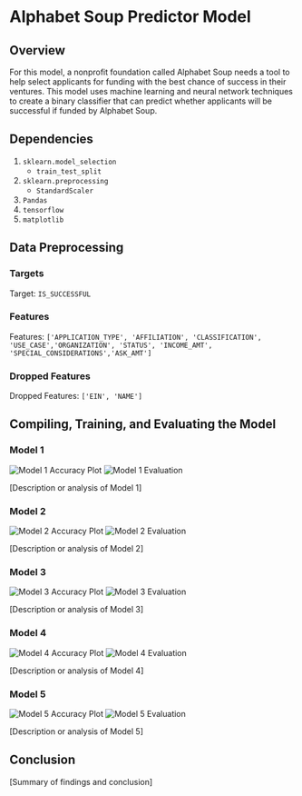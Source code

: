 # Alphabet Soup Predictor Model

## Overview

For this model, a nonprofit foundation called Alphabet Soup needs a tool to help select applicants for funding with the best chance of success in their ventures. This model uses machine learning and neural network techniques to create a binary classifier that can predict whether applicants will be successful if funded by Alphabet Soup.

## Dependencies

1. `sklearn.model_selection`
   - `train_test_split`
2. `sklearn.preprocessing`
   - `StandardScaler`
3. `Pandas`
4. `tensorflow`
5. `matplotlib`

## Data Preprocessing

### Targets

Target: `IS_SUCCESSFUL`

### Features

Features: `['APPLICATION_TYPE', 'AFFILIATION', 'CLASSIFICATION', 'USE_CASE','ORGANIZATION', 'STATUS', 'INCOME_AMT', 'SPECIAL_CONSIDERATIONS','ASK_AMT']`

### Dropped Features

Dropped Features: `['EIN', 'NAME']`

## Compiling, Training, and Evaluating the Model

### Model 1
![Model 1 Accuracy Plot](link_to_model1_accuracy_plot)
![Model 1 Evaluation](link_to_model1_evaluation)

[Description or analysis of Model 1]

### Model 2
![Model 2 Accuracy Plot](link_to_model2_accuracy_plot)
![Model 2 Evaluation](link_to_model2_evaluation)

[Description or analysis of Model 2]

### Model 3
![Model 3 Accuracy Plot](link_to_model3_accuracy_plot)
![Model 3 Evaluation](link_to_model3_evaluation)

[Description or analysis of Model 3]

### Model 4
![Model 4 Accuracy Plot](link_to_model4_accuracy_plot)
![Model 4 Evaluation](link_to_model4_evaluation)

[Description or analysis of Model 4]

### Model 5
![Model 5 Accuracy Plot](link_to_model5_accuracy_plot)
![Model 5 Evaluation](link_to_model5_evaluation)

[Description or analysis of Model 5]

## Conclusion

[Summary of findings and conclusion]
